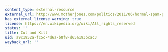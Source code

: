 ```yaml
---
content_type: external-resource
external_url: http://www.motherjones.com/politics/2011/06/hormel-spam-pig-brains-disease
has_external_license_warning: true
license: https://en.wikipedia.org/wiki/All_rights_reserved
status: ''
title: Cut and Kill
uid: a9c1952a-fc5c-4d6a-b8f8-d65a193bcac3
wayback_url: ''
---
```

